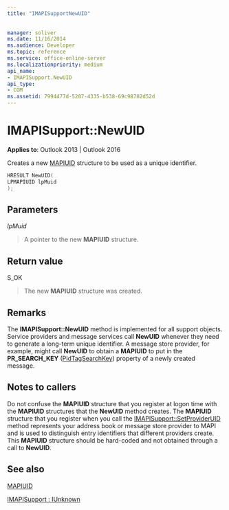 ```yaml
---
title: "IMAPISupportNewUID"
 
 
manager: soliver
ms.date: 11/16/2014
ms.audience: Developer
ms.topic: reference
ms.service: office-online-server
ms.localizationpriority: medium
api_name:
- IMAPISupport.NewUID
api_type:
- COM
ms.assetid: 7994477d-5207-4335-b538-69c98782d52d
---
```


# IMAPISupport::NewUID

  
  
**Applies to**: Outlook 2013 | Outlook 2016 
  
Creates a new [MAPIUID](mapiuid.md) structure to be used as a unique identifier. 
  
```cpp
HRESULT NewUID(
LPMAPIUID lpMuid
);
```

## Parameters

 _lpMuid_
  
> A pointer to the new **MAPIUID** structure. 
    
## Return value

S_OK 
  
> The new **MAPIUID** structure was created. 
    
## Remarks

The **IMAPISupport::NewUID** method is implemented for all support objects. Service providers and message services call **NewUID** whenever they need to generate a long-term unique identifier. A message store provider, for example, might call **NewUID** to obtain a **MAPIUID** to put in the **PR_SEARCH_KEY** ([PidTagSearchKey](pidtagsearchkey-canonical-property.md)) property of a newly created message.
  
## Notes to callers

Do not confuse the **MAPIUID** structure that you register at logon time with the **MAPIUID** structures that the **NewUID** method creates. The **MAPIUID** structure that you register when you call the [IMAPISupport::SetProviderUID](imapisupport-setprovideruid.md) method represents your address book or message store provider to MAPI and is used to distinguish entry identifiers that different providers create. This **MAPIUID** structure should be hard-coded and not obtained through a call to **NewUID**.
  
## See also



[MAPIUID](mapiuid.md)
  
[IMAPISupport : IUnknown](imapisupportiunknown.md)

